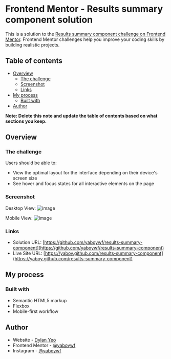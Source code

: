 # Frontend Mentor - Results summary component solution

This is a solution to the [Results summary component challenge on Frontend Mentor](https://www.frontendmentor.io/challenges/results-summary-component-CE_K6s0maV). Frontend Mentor challenges help you improve your coding skills by building realistic projects. 

## Table of contents

- [Overview](#overview)
  - [The challenge](#the-challenge)
  - [Screenshot](#screenshot)
  - [Links](#links)
- [My process](#my-process)
  - [Built with](#built-with)
- [Author](#author)

**Note: Delete this note and update the table of contents based on what sections you keep.**

## Overview

### The challenge

Users should be able to:

- View the optimal layout for the interface depending on their device's screen size
- See hover and focus states for all interactive elements on the page

### Screenshot

Desktop View:
![image](https://github.com/user-attachments/assets/e17a6f7d-65c4-42e9-9180-dde9f0066c07)

Mobile View:
![image](https://github.com/user-attachments/assets/868f00c0-15e4-4fc0-8079-05f44e86c93a)

### Links

- Solution URL: [https://github.com/yaboywf/results-summary-component](https://github.com/yaboywf/results-summary-component)
- Live Site URL: [https://yaboy.github.com/results-summary-component](https://yaboy.github.com/results-summary-component)

## My process

### Built with

- Semantic HTML5 markup
- Flexbox
- Mobile-first workflow

## Author

- Website - [Dylan Yeo](https://yaboywf.github.io/portfolio/index.html)
- Frontend Mentor - [@yaboywf](https://www.frontendmentor.io/profile/yaboywf)
- Instagram - [@yaboywf](https://www.instagram.com/yaboywf/)
